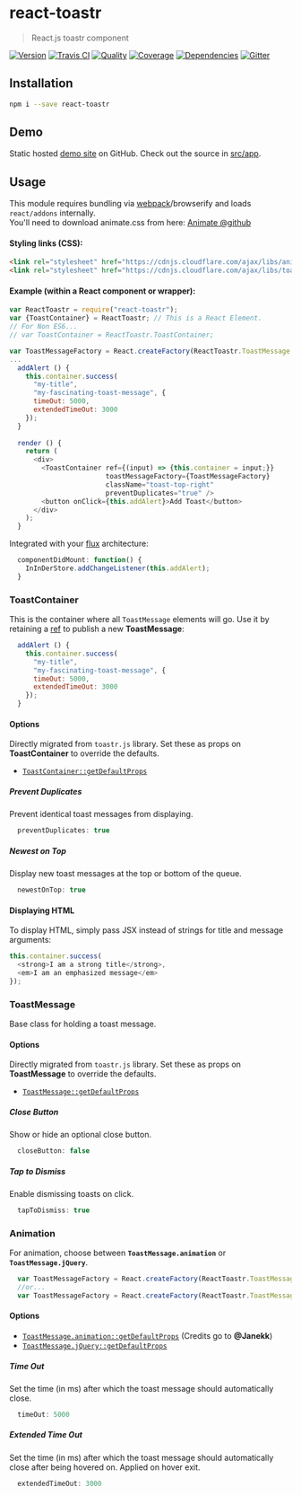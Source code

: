 # react-toastr
> React.js toastr component

[![Version][npm-image]][npm-url] [![Travis CI][travis-image]][travis-url] [![Quality][codeclimate-image]][codeclimate-url] [![Coverage][codeclimate-coverage-image]][codeclimate-coverage-url] [![Dependencies][gemnasium-image]][gemnasium-url] [![Gitter][gitter-image]][gitter-url]


## Installation

```sh
npm i --save react-toastr
```


## Demo

Static hosted [demo site][demo] on GitHub. Check out the source in [src/app][src/app].


## Usage

This module requires bundling via [webpack][webpack]/browserify and loads `react/addons` internally.  
You'll need to download animate.css from here: [Animate @github](https://raw.github.com/daneden/animate.css/master/animate.css)

#### Styling links (CSS):

```html
<link rel="stylesheet" href="https://cdnjs.cloudflare.com/ajax/libs/animate.css/3.5.2/animate.min.css">
<link rel="stylesheet" href="https://cdnjs.cloudflare.com/ajax/libs/toastr.js/2.1.3/toastr.min.css">
```

#### Example (within a React component or wrapper):
```javascript
var ReactToastr = require("react-toastr");
var {ToastContainer} = ReactToastr; // This is a React Element.
// For Non ES6...
// var ToastContainer = ReactToastr.ToastContainer;

var ToastMessageFactory = React.createFactory(ReactToastr.ToastMessage.animation);
...
  addAlert () {
    this.container.success(
      "my-title",
      "my-fascinating-toast-message", {
      timeOut: 5000,
      extendedTimeOut: 3000
    });
  }
  
  render () {
    return (
      <div>
        <ToastContainer ref={(input) => {this.container = input;}}
                        toastMessageFactory={ToastMessageFactory}
                        className="toast-top-right"
                        preventDuplicates="true" />
        <button onClick={this.addAlert}>Add Toast</button>
      </div>
    );
  }
```

Integrated with your [flux][flux] architecture:

```javascript
  componentDidMount: function() {
    InInDerStore.addChangeListener(this.addAlert);
  }
```

### ToastContainer

This is the container where all `ToastMessage` elements will go. Use it by retaining a [ref][react-ref] to publish a new **ToastMessage**:

```javascript
  addAlert () {
    this.container.success(
      "my-title",
      "my-fascinating-toast-message", {
      timeOut: 5000,
      extendedTimeOut: 3000
    });
  }
```

#### Options

Directly migrated from `toastr.js` library. Set these as props on **ToastContainer** to override the defaults.

* [`ToastContainer::getDefaultProps`](http://git.io/RagItA)

##### Prevent Duplicates

Prevent identical toast messages from displaying.

```javascript
  preventDuplicates: true
```

##### Newest on Top

Display new toast messages at the top or bottom of the queue.

```javascript
  newestOnTop: true
```

#### Displaying HTML

To display HTML, simply pass JSX instead of strings for title and message arguments:

```javascript
this.container.success(
  <strong>I am a strong title</strong>,
  <em>I am an emphasized message</em>
});
```

### ToastMessage

Base class for holding a toast message.

#### Options

Directly migrated from `toastr.js` library. Set these as props on **ToastMessage** to override the defaults.

* [`ToastMessage::getDefaultProps`](http://git.io/90CzSA)

##### Close Button

Show or hide an optional close button.

```javascript
  closeButton: false
```

##### Tap to Dismiss

Enable dismissing toasts on click.

```javascript
  tapToDismiss: true
```

### Animation

For animation, choose between **`ToastMessage.animation`** or **`ToastMessage.jQuery`**.

```javascript
  var ToastMessageFactory = React.createFactory(ReactToastr.ToastMessage.animation);
  //or...
  var ToastMessageFactory = React.createFactory(ReactToastr.ToastMessage.jQuery);
```

#### Options

* [`ToastMessage.animation::getDefaultProps`](http://git.io/vU2sz)
  (Credits go to **@Janekk**)
* [`ToastMessage.jQuery::getDefaultProps`](http://git.io/YcbXvA)

##### Time Out

Set the time (in ms) after which the toast message should automatically close.

```javascript
  timeOut: 5000
```
##### Extended Time Out

Set the time (in ms) after which the toast message should automatically close after being hovered on. Applied on hover exit.

```javascript
  extendedTimeOut: 3000
```
[npm-image]: https://img.shields.io/npm/v/react-toastr.svg?style=flat-square
[npm-url]: https://www.npmjs.org/package/react-toastr

[travis-image]: https://img.shields.io/travis/tomchentw/react-toastr.svg?style=flat-square
[travis-url]: https://travis-ci.org/tomchentw/react-toastr
[codeclimate-image]: https://img.shields.io/codeclimate/github/tomchentw/react-toastr.svg?style=flat-square
[codeclimate-url]: https://codeclimate.com/github/tomchentw/react-toastr
[codeclimate-coverage-image]: https://img.shields.io/codeclimate/coverage/github/tomchentw/react-toastr.svg?style=flat-square
[codeclimate-coverage-url]: https://codeclimate.com/github/tomchentw/react-toastr
[gemnasium-image]: https://img.shields.io/gemnasium/tomchentw/react-toastr.svg?style=flat-square
[gemnasium-url]: https://gemnasium.com/tomchentw/react-toastr
[gitter-image]: https://badges.gitter.im/Join%20Chat.svg
[gitter-url]: https://gitter.im/tomchentw/react-toastr?utm_source=badge&utm_medium=badge&utm_campaign=pr-badge&utm_content=badge

[demo]: https://tomchentw.github.io/react-toastr/
[src/app]: https://github.com/tomchentw/react-toastr/tree/master/src/app
[webpack]: https://webpack.github.io/docs/tutorials/getting-started/
[react-ref]: https://facebook.github.io/react/docs/more-about-refs.html
[flux]: https://facebook.github.io/flux/docs/overview.html
